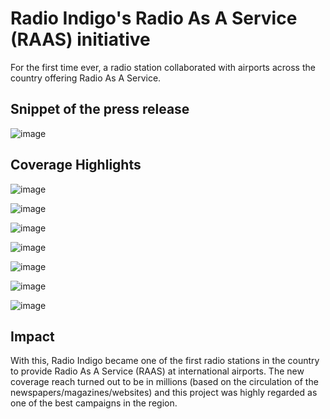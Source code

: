 # Radio Indigo's Radio As A Service (RAAS) initiative
For the first time ever, a radio station collaborated with airports across the country offering Radio As A Service. 

## Snippet of the press release

![image](https://user-images.githubusercontent.com/92342751/164575741-232102b1-3dab-4963-8fbb-06c187d64c6c.png)

## Coverage Highlights

![image](https://user-images.githubusercontent.com/92342751/164575836-8a8e071b-c420-4fc7-bf65-ba3162e86423.png)

![image](https://user-images.githubusercontent.com/92342751/164576050-efc44baa-dcc9-4014-be0c-f883c3632339.png)

![image](https://user-images.githubusercontent.com/92342751/164576070-e4442e1a-b177-4f8f-9f80-02d7c72c6f0b.png)

![image](https://user-images.githubusercontent.com/92342751/164576083-1f5d5d04-9cd3-40b1-a7f0-22d114d8d444.png)

![image](https://user-images.githubusercontent.com/92342751/164576108-d683ee69-c42f-42ea-b644-0c92abac7841.png)

![image](https://user-images.githubusercontent.com/92342751/164576130-83f8bbf8-daba-45cd-ad7e-78464eace205.png)

![image](https://user-images.githubusercontent.com/92342751/164576146-45e484ab-3027-468c-86a0-c02a05c8c178.png)

## Impact
With this, Radio Indigo became one of the first radio stations in the country to provide Radio As A Service (RAAS) at international airports. The new coverage reach turned out to be in millions (based on the circulation of the newspapers/magazines/websites) and this project was highly regarded as one of the best campaigns in the region. 
